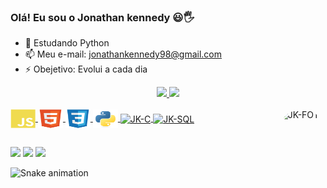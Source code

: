### Olá! Eu sou o Jonathan kennedy 😃🖐

- 🌱 Estudando Python
- 📫 Meu e-mail: jonathankennedy98@gmail.com
- ⚡ Obejetivo: Evolui a cada dia

<div align="center">
  <a href="https://github.com/jonathanestudante">
<img height="170em" src="https://githubreadmestats.vercel.app/api?username=jonathanestudante&show_icons=true&theme=tokyonight&include_all_commits=true&count_private=true"/>
<img height="180em" src="https://github-readme-stats.vercel.app/api/top-langs/?username=jonathanestudante&layout=compact&langs_count=7&theme=tokyonight"/>
</div>

<div style="display: inline_block"><br>
  <img align="center" alt="JK-Js" height="30" width="40" src="https://raw.githubusercontent.com/devicons/devicon/master/icons/javascript/javascript-plain.svg">
  <img align="center" alt="JK-HTML" height="30" width="40" src="https://raw.githubusercontent.com/devicons/devicon/master/icons/html5/html5-original.svg">
  <img align="center" alt="JK-CSS" height="30" width="40" src="https://raw.githubusercontent.com/devicons/devicon/master/icons/css3/css3-original.svg">
  <img align="center" alt="JK-Python" height="30" width="40" src="https://raw.githubusercontent.com/devicons/devicon/master/icons/python/python-original.svg">
  <img align="center" alt="JK-C" height="30" width="40" src="https://cdn.jsdelivr.net/gh/devicons/devicon/icons/c/c-original.svg">
  <img align="center" alt="JK-SQL" height="40" width="50" src="https://cdn.jsdelivr.net/gh/devicons/devicon/icons/sqlite/sqlite-original-wordmark.svg">
  <img align="right" alt="JK-FOTO" height="150" style="border-radius:50px;" src="https://cdna.artstation.com/p/assets/images/images/020/145/862/20190823065124/smaller_square/maria-kahramanova-1920-3.jpg?1566561085">
</div>

  ##
  
<div
  <a href="https://instagram.com/jonthan.k" target="_blank"><img src="https://img.shields.io/badge/-Instagram-%23E4405F?style=for-the-badge&logo=instagram&logoColor=white" target="_blank"></a>
 <a href=" https://discord.com/" target="_blank"><img src="https://img.shields.io/badge/Discord-7289DA?style=for-the-badge&logo=discord&logoColor=white" target="_blank"></a> 
  <a href = "jonathankennedy98@gmail.com"><img src="https://img.shields.io/badge/-Gmail-%23333?style=for-the-badge&logo=gmail&logoColor=white" target="_blank"></a>
  
   ![Snake animation](https://github.com/jonathanestudant/jonathanestudant/blob/output/github-contribution-grid-snake.svg)
   
</div>
